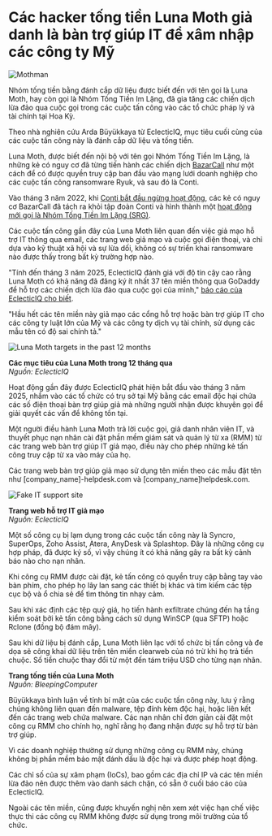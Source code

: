 # Các hacker tống tiền Luna Moth giả danh là bàn trợ giúp IT để xâm nhập các công ty Mỹ

![Mothman](https://www.bleepstatic.com/content/hl-images/2025/05/05/0_mothman.jpg)

Nhóm tống tiền bằng đánh cắp dữ liệu được biết đến với tên gọi là Luna Moth, hay còn gọi là Nhóm Tống Tiền Im Lặng, đã gia tăng các chiến dịch lừa đảo qua cuộc gọi trong các cuộc tấn công vào các tổ chức pháp lý và tài chính tại Hoa Kỳ.

Theo nhà nghiên cứu Arda Büyükkaya từ EclecticIQ, mục tiêu cuối cùng của các cuộc tấn công này là đánh cắp dữ liệu và tống tiền.

Luna Moth, được biết đến nội bộ với tên gọi Nhóm Tống Tiền Im Lặng, là những kẻ có nguy cơ đã từng tiến hành các chiến dịch [BazarCall](https://www.bleepingcomputer.com/news/security/bazarcall-malware-uses-malicious-call-centers-to-infect-victims/) như một cách để có được quyền truy cập ban đầu vào mạng lưới doanh nghiệp cho các cuộc tấn công ransomware Ryuk, và sau đó là Conti.

Vào tháng 3 năm 2022, khi [Conti bắt đầu ngừng hoạt động](https://www.bleepingcomputer.com/news/security/conti-ransomware-shuts-down-operation-rebrands-into-smaller-units/), các kẻ có nguy cơ BazarCall đã tách ra khỏi tập đoàn Conti và hình thành một [hoạt động mới gọi là Nhóm Tống Tiền Im Lặng (SRG)](https://www.bleepingcomputer.com/news/security/ransomware-gangs-move-to-callback-social-engineering-attacks/).

Các cuộc tấn công gần đây của Luna Moth liên quan đến việc giả mạo hỗ trợ IT thông qua email, các trang web giả mạo và cuộc gọi điện thoại, và chỉ dựa vào kỹ thuật xã hội và sự lừa dối, không có sự triển khai ransomware nào được thấy trong bất kỳ trường hợp nào.

"Tính đến tháng 3 năm 2025, EclecticIQ đánh giá với độ tin cậy cao rằng Luna Moth có khả năng đã đăng ký ít nhất 37 tên miền thông qua GoDaddy để hỗ trợ các chiến dịch lừa đảo qua cuộc gọi của mình," [báo cáo của EclecticIQ cho biết](http://blog.eclecticiq.com/from-callback-phishing-to-extortion-luna-moth-abuse-reamaze-helpdesk-and-rmm-tools-against-u.s.-legal-and-financial-sectors?hs%5Fpreview=uuwiUNbk-189553948704).

"Hầu hết các tên miền này giả mạo các cổng hỗ trợ hoặc bàn trợ giúp IT cho các công ty luật lớn của Mỹ và các công ty dịch vụ tài chính, sử dụng các mẫu tên có độ sai chính tả."

![Luna Moth targets in the past 12 months](https://www.bleepstatic.com/images/news/u/1220909/2025/May/country.jpg)

**Các mục tiêu của Luna Moth trong 12 tháng qua**  
_Nguồn: EclecticIQ_

Hoạt động gần đây được EclecticIQ phát hiện bắt đầu vào tháng 3 năm 2025, nhắm vào các tổ chức có trụ sở tại Mỹ bằng các email độc hại chứa các số điện thoại bàn trợ giúp giả mà những người nhận được khuyên gọi để giải quyết các vấn đề không tồn tại.

Một người điều hành Luna Moth trả lời cuộc gọi, giả danh nhân viên IT, và thuyết phục nạn nhân cài đặt phần mềm giám sát và quản lý từ xa (RMM) từ các trang web bàn trợ giúp IT giả mạo, điều này cho phép những kẻ tấn công truy cập từ xa vào máy của họ.

Các trang web bàn trợ giúp giả mạo sử dụng tên miền theo các mẫu đặt tên như \[company\_name\]-helpdesk.com và \[company\_name\]helpdesk.com.

![Fake IT support site](https://www.bleepstatic.com/images/news/u/1220909/2025/May/support-site.jpg)

**Trang web hỗ trợ IT giả mạo**  
_Nguồn: EclecticIQ_

Một số công cụ bị lạm dụng trong các cuộc tấn công này là Syncro, SuperOps, Zoho Assist, Atera, AnyDesk và Splashtop. Đây là những công cụ hợp pháp, đã được ký số, vì vậy chúng ít có khả năng gây ra bất kỳ cảnh báo nào cho nạn nhân.

Khi công cụ RMM được cài đặt, kẻ tấn công có quyền truy cập bằng tay vào bàn phím, cho phép họ lây lan sang các thiết bị khác và tìm kiếm các tệp cục bộ và ổ chia sẻ để tìm thông tin nhạy cảm.

Sau khi xác định các tệp quý giá, họ tiến hành exfiltrate chúng đến hạ tầng kiểm soát bởi kẻ tấn công bằng cách sử dụng WinSCP (qua SFTP) hoặc Rclone (đồng bộ đám mây).

Sau khi dữ liệu bị đánh cắp, Luna Moth liên lạc với tổ chức bị tấn công và đe dọa sẽ công khai dữ liệu trên tên miền clearweb của nó trừ khi họ trả tiền chuộc. Số tiền chuộc thay đổi từ một đến tám triệu USD cho từng nạn nhân.

**Trang tống tiền của Luna Moth**  
_Nguồn: BleepingComputer_

Büyükkaya bình luận về tính bí mật của các cuộc tấn công này, lưu ý rằng chúng không liên quan đến malware, tệp đính kèm độc hại, hoặc liên kết đến các trang web chứa malware. Các nạn nhân chỉ đơn giản cài đặt một công cụ RMM cho chính họ, nghĩ rằng họ đang nhận được sự hỗ trợ từ bàn trợ giúp.

Vì các doanh nghiệp thường sử dụng những công cụ RMM này, chúng không bị phần mềm bảo mật đánh dấu là độc hại và được phép hoạt động.

Các chỉ số của sự xâm phạm (IoCs), bao gồm các địa chỉ IP và các tên miền lừa đảo nên được thêm vào danh sách chặn, có sẵn ở cuối báo cáo của EclecticIQ.

Ngoài các tên miền, cũng được khuyến nghị nên xem xét việc hạn chế việc thực thi các công cụ RMM không được sử dụng trong môi trường của tổ chức.